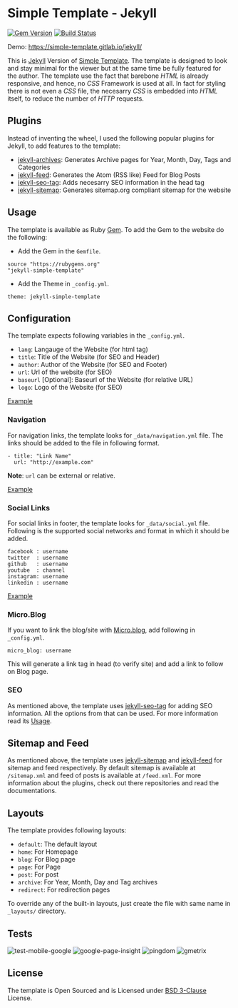 # Simple Template - Jekyll

[![Gem
Version](https://badge.fury.io/rb/jekyll-simple-template.svg)](https://badge.fury.io/rb/jekyll-simple-template)
[![Build
Status](https://travis-ci.org/simple-template/jekyll.svg?branch=master)](https://travis-ci.org/simple-template/jekyll)

Demo:  https://simple-template.gitlab.io/jekyll/

This is [Jekyll](https://jekyllrb.com/) Version of [Simple
Template](https://simple-template.gitlab.io/). The template is designed to look
and stay minimal for the viewer but at the same time be fully featured for the
author. The template use the fact that barebone *HTML* is already responsive,
and hence, no *CSS* Framework is used at all. In fact for styling there is not
even a *CSS* file, the necesarry *CSS* is embedded into *HTML* itself, to
reduce the number of *HTTP* requests.

## Plugins

Instead of inventing the wheel, I used the following popular plugins for Jekyll,
to add features to the template:

* [jekyll-archives](https://github.com/jekyll/jekyll-archives): Generates
  Archive pages for Year, Month, Day, Tags and Categories
* [jekyll-feed](https://github.com/jekyll/jekyll-feed): Generates the Atom (RSS
  like) Feed for Blog Posts
* [jekyll-seo-tag](https://github.com/jekyll/jekyll-seo-tag): Adds necesarry
  SEO information in the head tag
* [jekyll-sitemap](https://github.com/jekyll/jekyll-sitemap): Generates
  sitemap.org compliant sitemap for the website

## Usage

The template is available as Ruby
[Gem](https://rubygems.org/gems/jekyll-simple-template/). To add the Gem to the
website do the following:

* Add the Gem in the `Gemfile`.

```
source "https://rubygems.org"
"jekyll-simple-template"
```

* Add the Theme in `_config.yml`.

```
theme: jekyll-simple-template
```

## Configuration

The template expects following variables in the `_config.yml`.

* `lang`: Langauge of the Website (for html tag)
* `title`: Title of the Website (for SEO and Header)
* `author`: Author of the Website (for SEO and Footer)
* `url`: Url of the website (for SEO)
* `baseurl` [Optional]: Baseurl of the Website (for relative URL)
* `logo`: Logo of the Website (for SEO)

[Example](https://github.com/simple-template/jekyll/blob/master/_config.yml)

### Navigation

For navigation links, the template looks for `_data/navigation.yml` file. The
links should be added to the file in following format.

```
- title: "Link Name"
  url: "http://example.com"
```

**Note**: `url` can be external or relative.

[Example](https://github.com/simple-template/jekyll/blob/master/_data/navigation.yml)

### Social Links

For social links in footer, the template looks for `_data/social.yml` file.
Following is the supported social networks and format in which it should be
added.

```
facebook : username
twitter  : username
github   : username
youtube  : channel
instagram: username
linkedin : username
```

[Example](https://github.com/simple-template/jekyll/blob/master/_data/social.yml)

### Micro.Blog

If you want to link the blog/site with [Micro.blog](https://micro.blog), add
following in `_config.yml`.

```
micro_blog: username
```

This will generate a link tag in head (to verify site) and add a link to follow
on Blog page.

### SEO

As mentioned above, the template uses
[jekyll-seo-tag](https://github.com/jekyll/jekyll-seo-tag/) for adding SEO
information. All the options from that can be used. For more information read
its [Usage](https://github.com/jekyll/jekyll-seo-tag/blob/master/docs/usage.md).

## Sitemap and Feed

As mentioned above, the template uses
[jekyll-sitemap](https://github.com/jekyll/jekyll-sitemap/) and
[jekyll-feed](https://github.com/jekyll/jekyll-feed) for sitemap and feed
respectively. By default sitemap is available at `/sitemap.xml` and feed of
posts is available at `/feed.xml`. For more information about the plugins, check
out there repositories and read the documentations.

## Layouts

The template provides following layouts:

* `default`: The default layout
* `home`: For Homepage
* `blog`: For Blog page
* `page`: For Page
* `post`: For post
* `archive`: For Year, Month, Day and Tag archives
* `redirect`: For redirection pages

To override any of the built-in layouts, just create the file with same name in
`_layouts/` directory.

## Tests

![test-mobile-google](https://user-images.githubusercontent.com/18071765/40238615-55783f0a-5ad1-11e8-9c8d-c1e99111da50.png)
![google-page-insight](https://user-images.githubusercontent.com/18071765/40238657-785851ea-5ad1-11e8-9a63-ef8d02e70d93.png)
![pingdom](https://user-images.githubusercontent.com/18071765/40238692-8ff7f3a0-5ad1-11e8-9ff3-3bece94bcc3c.png)
![gmetrix](https://user-images.githubusercontent.com/18071765/40238706-9c2535c0-5ad1-11e8-9db8-293d18205750.png)

## License

The template is Open Sourced and is Licensed under [BSD
3-Clause](https://github.com/simple-template/jekyll/blob/master/LICENSE)
License.
